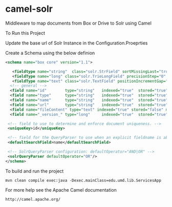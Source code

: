 # camel-solr

Middleware to map documents from Box or Drive to Solr using Camel

To Run this Project 

Update the base url of Solr Instance in the Configuration.Proeprties

Create a Schema using the below definion

```XML
<schema name="box core" version="1.1">

   <fieldtype name="string"  class="solr.StrField" sortMissingLast="true" omitNorms="true"/>
   <fieldType name="long" class="solr.TrieLongField" precisionStep="0" positionIncrementGap="0"/>
   <fieldType name="text" class="solr.TextField" positionIncrementGap="100"/>
  <!-- general -->
  <field name="id"        type="string"   indexed="true"  stored="true"  multiValued="false" required="true"/>
  <field name="type"      type="string"   indexed="true"  stored="true"  multiValued="false" /> 
  <field name="name"      type="string"   indexed="true"  stored="true"  multiValued="false" /> 
  <field name="url" 	  type="string"   indexed="true"  stored="true"  multiValued="true"/>
  <field name="fileContent" type="text" indexed="true" stored="false" multiValued="true"/>
  <field name="_version_" type="long"     indexed="true"  stored="true"/>

 <!-- field to use to determine and enforce document uniqueness. -->
 <uniqueKey>id</uniqueKey>

 <!-- field for the QueryParser to use when an explicit fieldname is absent -->
 <defaultSearchField>name</defaultSearchField>

 <!-- SolrQueryParser configuration: defaultOperator="AND|OR" -->
 <solrQueryParser defaultOperator="OR"/>
</schema>
```
To build and run the project

    mvn clean compile exec:java -Dexec.mainClass=edu.umd.lib.ServicesApp

For more help see the Apache Camel documentation

    http://camel.apache.org/
